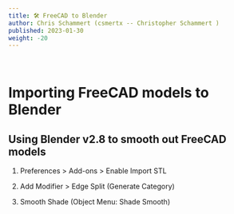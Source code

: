 ```yaml
---
title: 🛠️ FreeCAD to Blender
author: Chris Schammert (csmertx -- Christopher Schammert )
published: 2023-01-30
weight: -20
---
```


<br />

# Importing FreeCAD models to Blender

## Using Blender v2.8 to smooth out FreeCAD models

1. Preferences > Add-ons > Enable Import STL

2. Add Modifier > Edge Split (Generate Category)

3. Smooth Shade (Object Menu: Shade Smooth)

